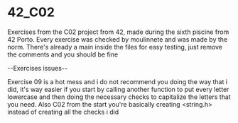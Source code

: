 # 42_C02
Exercises from the C02 project from 42, made during the sixth piscine from 42 Porto.
Every exercise was checked by moulinnete and was made by the norm.
There's already a main inside the files for easy testing, just remove the comments and you should be fine 

--Exercises issues--

Exercise 09 is a hot mess and i do not recommend you doing  the way that i did, it's way easier if you 
start by calling another function to put every letter lowercase and then doing the necessary checks
to capitalize the letters that you need. Also C02 from the start you're basically creating <string.h>
instead of creating all the checks i did
